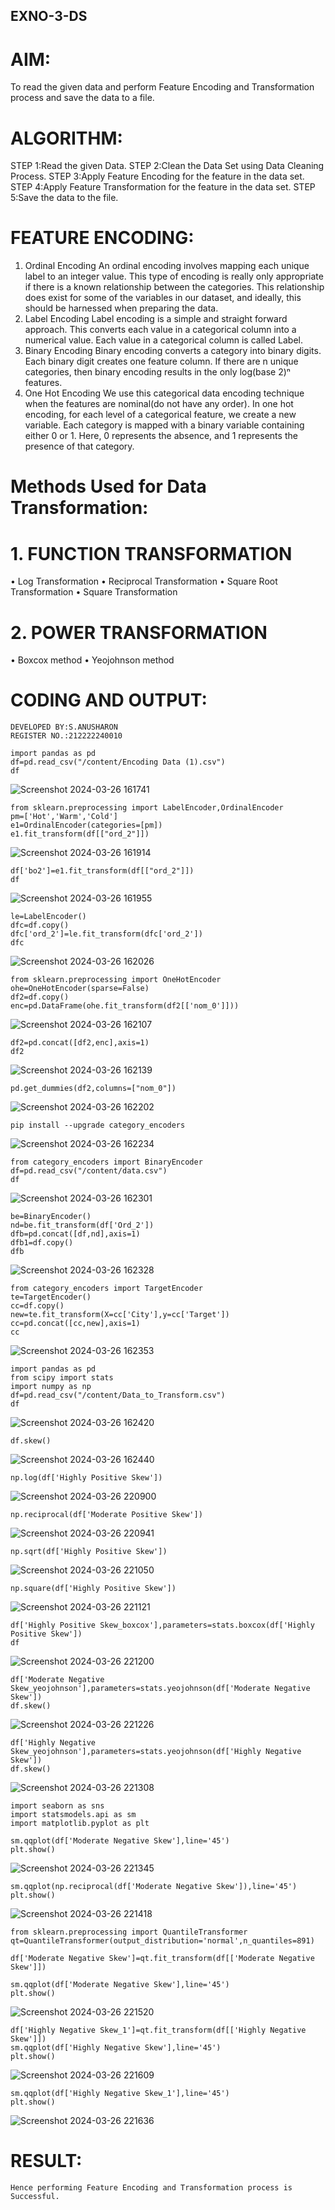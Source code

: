 ## EXNO-3-DS

# AIM:
To read the given data and perform Feature Encoding and Transformation process and save the data to a file.

# ALGORITHM:
STEP 1:Read the given Data.
STEP 2:Clean the Data Set using Data Cleaning Process.
STEP 3:Apply Feature Encoding for the feature in the data set.
STEP 4:Apply Feature Transformation for the feature in the data set.
STEP 5:Save the data to the file.

# FEATURE ENCODING:
1. Ordinal Encoding
An ordinal encoding involves mapping each unique label to an integer value. This type of encoding is really only appropriate if there is a known relationship between the categories. This relationship does exist for some of the variables in our dataset, and ideally, this should be harnessed when preparing the data.
2. Label Encoding
Label encoding is a simple and straight forward approach. This converts each value in a categorical column into a numerical value. Each value in a categorical column is called Label.
3. Binary Encoding
Binary encoding converts a category into binary digits. Each binary digit creates one feature column. If there are n unique categories, then binary encoding results in the only log(base 2)ⁿ features.
4. One Hot Encoding
We use this categorical data encoding technique when the features are nominal(do not have any order). In one hot encoding, for each level of a categorical feature, we create a new variable. Each category is mapped with a binary variable containing either 0 or 1. Here, 0 represents the absence, and 1 represents the presence of that category.

# Methods Used for Data Transformation:
  # 1. FUNCTION TRANSFORMATION
• Log Transformation
• Reciprocal Transformation
• Square Root Transformation
• Square Transformation
  # 2. POWER TRANSFORMATION
• Boxcox method
• Yeojohnson method

# CODING AND OUTPUT:
```
DEVELOPED BY:S.ANUSHARON
REGISTER NO.:212222240010
```
```
import pandas as pd
df=pd.read_csv("/content/Encoding Data (1).csv")
df
```
![Screenshot 2024-03-26 161741](https://github.com/Anusharonselva/EXNO-3-DS/assets/119405600/c037e654-423b-4490-9eb9-a3d95e8d13cd)

```
from sklearn.preprocessing import LabelEncoder,OrdinalEncoder
pm=['Hot','Warm','Cold']
e1=OrdinalEncoder(categories=[pm])
e1.fit_transform(df[["ord_2"]])
```
![Screenshot 2024-03-26 161914](https://github.com/Anusharonselva/EXNO-3-DS/assets/119405600/d803372f-942b-490f-990a-ad36c54de2ad)

```
df['bo2']=e1.fit_transform(df[["ord_2"]])
df
```
![Screenshot 2024-03-26 161955](https://github.com/Anusharonselva/EXNO-3-DS/assets/119405600/03f5ad08-dcd6-4b33-b552-c1d3790f1139)
```
le=LabelEncoder()
dfc=df.copy()
dfc['ord_2']=le.fit_transform(dfc['ord_2'])
dfc
```
![Screenshot 2024-03-26 162026](https://github.com/Anusharonselva/EXNO-3-DS/assets/119405600/4f0921b4-f25c-42ec-a293-9a47e03d46d6)
```
from sklearn.preprocessing import OneHotEncoder
ohe=OneHotEncoder(sparse=False)
df2=df.copy()
enc=pd.DataFrame(ohe.fit_transform(df2[['nom_0']]))
```
![Screenshot 2024-03-26 162107](https://github.com/Anusharonselva/EXNO-3-DS/assets/119405600/dc85fd3c-a18c-420a-a164-ad4eb2aaba1b)

```
df2=pd.concat([df2,enc],axis=1)
df2
```
![Screenshot 2024-03-26 162139](https://github.com/Anusharonselva/EXNO-3-DS/assets/119405600/aa1594a4-c6b5-48b5-ae8a-f898a499e65f)

```
pd.get_dummies(df2,columns=["nom_0"])
```
![Screenshot 2024-03-26 162202](https://github.com/Anusharonselva/EXNO-3-DS/assets/119405600/f3d37cf0-8738-4512-bb35-9c0ab1916bad)

```
pip install --upgrade category_encoders
```
![Screenshot 2024-03-26 162234](https://github.com/Anusharonselva/EXNO-3-DS/assets/119405600/4a980486-f04a-4083-b912-e98b8b4d7af5)
```
from category_encoders import BinaryEncoder
df=pd.read_csv("/content/data.csv")
df
```
![Screenshot 2024-03-26 162301](https://github.com/Anusharonselva/EXNO-3-DS/assets/119405600/febd56a0-ff6d-45ba-8a41-54764679b750)
```
be=BinaryEncoder()
nd=be.fit_transform(df['Ord_2'])
dfb=pd.concat([df,nd],axis=1)
dfb1=df.copy()
dfb
```
![Screenshot 2024-03-26 162328](https://github.com/Anusharonselva/EXNO-3-DS/assets/119405600/ef17f6b8-efb0-4d43-87ac-57427978f05e)

```
from category_encoders import TargetEncoder
te=TargetEncoder()
cc=df.copy()
new=te.fit_transform(X=cc['City'],y=cc['Target'])
cc=pd.concat([cc,new],axis=1)
cc
```
![Screenshot 2024-03-26 162353](https://github.com/Anusharonselva/EXNO-3-DS/assets/119405600/ee0ec54d-cf89-4470-9efb-af94d9a3df71)

```
import pandas as pd
from scipy import stats
import numpy as np
df=pd.read_csv("/content/Data_to_Transform.csv")
df
```
![Screenshot 2024-03-26 162420](https://github.com/Anusharonselva/EXNO-3-DS/assets/119405600/c96128f7-f4a5-4740-a2e3-e78e0538ba7c)

```
df.skew()
```
![Screenshot 2024-03-26 162440](https://github.com/Anusharonselva/EXNO-3-DS/assets/119405600/90fee750-9021-4e3c-b9c3-97e76b862e95)
```
np.log(df['Highly Positive Skew'])
```
![Screenshot 2024-03-26 220900](https://github.com/Anusharonselva/EXNO-3-DS/assets/119405600/f1386e36-d4a9-40d2-b68d-7b3b738822d8)
```
np.reciprocal(df['Moderate Positive Skew'])
```
 ![Screenshot 2024-03-26 220941](https://github.com/Anusharonselva/EXNO-3-DS/assets/119405600/a29c01bf-cf78-420f-bf77-db10934e0427)
```
np.sqrt(df['Highly Positive Skew'])
```
![Screenshot 2024-03-26 221050](https://github.com/Anusharonselva/EXNO-3-DS/assets/119405600/b977d6b3-ac32-43fb-9bdd-de83e10500ad)
```
np.square(df['Highly Positive Skew'])
```
![Screenshot 2024-03-26 221121](https://github.com/Anusharonselva/EXNO-3-DS/assets/119405600/7dfd945d-a7a2-488f-948f-608e1127ad28)
```
df['Highly Positive Skew_boxcox'],parameters=stats.boxcox(df['Highly Positive Skew'])
df
```
![Screenshot 2024-03-26 221200](https://github.com/Anusharonselva/EXNO-3-DS/assets/119405600/6468acc7-56ef-4f7b-8c3b-a0cf820f8268)
```
df['Moderate Negative Skew_yeojohnson'],parameters=stats.yeojohnson(df['Moderate Negative Skew'])
df.skew()
```
![Screenshot 2024-03-26 221226](https://github.com/Anusharonselva/EXNO-3-DS/assets/119405600/a488712a-5ccc-4cf6-a474-a24ecdd395fa)
```
df['Highly Negative Skew_yeojohnson'],parameters=stats.yeojohnson(df['Highly Negative Skew'])
df.skew()
```
![Screenshot 2024-03-26 221308](https://github.com/Anusharonselva/EXNO-3-DS/assets/119405600/6abbb9d2-eeb2-4406-b5b0-6ae5b7dc30b3)
```
import seaborn as sns
import statsmodels.api as sm
import matplotlib.pyplot as plt
```
```
sm.qqplot(df['Moderate Negative Skew'],line='45')
plt.show()
```
![Screenshot 2024-03-26 221345](https://github.com/Anusharonselva/EXNO-3-DS/assets/119405600/22aa1cb7-cd9b-4b0e-a90a-6cb60fb4775d)
```
sm.qqplot(np.reciprocal(df['Moderate Negative Skew']),line='45')
plt.show()
```
![Screenshot 2024-03-26 221418](https://github.com/Anusharonselva/EXNO-3-DS/assets/119405600/09c81b30-f0ed-41a4-8a05-6147ada9f4d1)
```
from sklearn.preprocessing import QuantileTransformer
qt=QuantileTransformer(output_distribution='normal',n_quantiles=891)
```
```
df['Moderate Negative Skew']=qt.fit_transform(df[['Moderate Negative Skew']])
```
```
sm.qqplot(df['Moderate Negative Skew'],line='45')
plt.show()
```
![Screenshot 2024-03-26 221520](https://github.com/Anusharonselva/EXNO-3-DS/assets/119405600/d1c59de7-ec1a-4c5c-a7ca-2a9638ff5843)
```
df['Highly Negative Skew_1']=qt.fit_transform(df[['Highly Negative Skew']])
sm.qqplot(df['Highly Negative Skew'],line='45')
plt.show()
```
![Screenshot 2024-03-26 221609](https://github.com/Anusharonselva/EXNO-3-DS/assets/119405600/22ec7075-48d8-4f5b-a2c0-28131b6e5fa2)
```
sm.qqplot(df['Highly Negative Skew_1'],line='45')
plt.show()
```
![Screenshot 2024-03-26 221636](https://github.com/Anusharonselva/EXNO-3-DS/assets/119405600/2d67db86-a44c-47f4-8205-b86e67de97ae)


# RESULT:
    Hence performing Feature Encoding and Transformation process is Successful.
       
